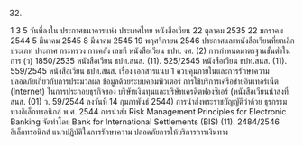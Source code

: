 32.
1
3
5
วันที่ลงใน
ประกาศธนาคารแห่ง
ประเทศไทย
หนังสือเวียน
22 ตุลาคม 2535
22 มกราคม 2544
5 มีนาคม 2545
8 มีนาคม 2545
19 พฤศจิกายน 2546
ประกาศและหนังสือเวียนที่ยกเลิก
ประเภท
ประกาศ
กระทรวง
การคลัง
เลขที
หนังสือเวียน ธปท. งศ. (2) การกำหนดมาตรฐานขั้นต่ำในการ
(ว)
1850/2535
หนังสือเวียน ธปท.สนส.
(11).
525/2545
หนังสือเวียน ธปท.สนส.
(11).
559/2545
หนังสือเวียน ธปท.สนส.
เรื่อง
เอกสารแนบ 1
ควบคุมภายในและการรักษาความ
ปลอดภัยเกี่ยวกับการประมวลผล
ข้อมูลด้วยระบบคอมพิวเตอร์
การใช้บริการเครือข่ายอินเทอร์เน็ต
(Internet) ในการประกอบธุรกิจของ
บริษัทเงินทุนและบริษัทเครดิตฟองซิเอร์
(หนังสือเวียนนำส่งที่ สนส. (01) ว.
59/2544 ลงวันที่ 14 กุมภาพันธ์ 2544)
การนำส่งพระราชบัญญัติว่าด้วย
ธุรกรรมทางอิเล็กทรอนิกส์ พ.ศ. 2544
การนำส่ง Risk Management
Principles for Electronic Banking
จัดทำโดย Bank for International
Settlements (BIS)
(11).
2484/2546 อิเล็กทรอนิกส์
แนวปฏิบัติในการรักษาความ
ปลอดภัยการให้บริการการเงินทาง
